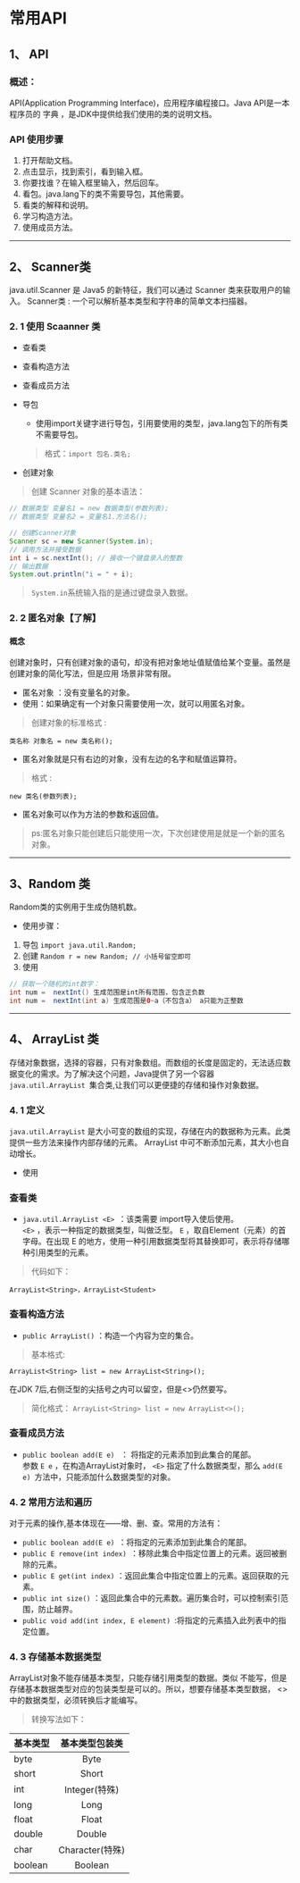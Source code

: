 # 常用API 
## 1、 API
### 概述：
API(Application Programming Interface)，应用程序编程接口。Java API是一本程序员的 字典 ，是JDK中提供给我们使用的类的说明文档。
### API 使用步骤
1. 打开帮助文档。 
2. 点击显示，找到索引，看到输入框。 
3. 你要找谁？在输入框里输入，然后回车。 
4. 看包。java.lang下的类不需要导包，其他需要。 
5. 看类的解释和说明。 
6. 学习构造方法。
7. 使用成员方法。
---
## 2、 Scanner类
java.util.Scanner 是 Java5 的新特征，我们可以通过 Scanner 类来获取用户的输入。 
Scanner类 : 一个可以解析基本类型和字符串的简单文本扫描器。

### 2. 1 使用 Scaanner 类
* 查看类
* 查看构造方法
* 查看成员方法

* 导包
    * 使用import关键字进行导包，引用要使用的类型，java.lang包下的所有类不需要导包。
    > 格式：`import 包名.类名; `

* 创建对象
>创建 Scanner 对象的基本语法：
~~~java
// 数据类型 变量名1 = new 数据类型(参数列表);
// 数据类型 变量名2 = 变量名1.方法名();

// 创建Scanner对象
Scanner sc = new Scanner(System.in);
// 调用方法并接受数据
int i = sc.nextInt(); // 接收一个键盘录入的整数
// 输出数据
System.out.println("i = " + i);
~~~
> `System.in`系统输入指的是通过键盘录入数据。

### 2. 2 匿名对象【了解】
#### 概念
创建对象时，只有创建对象的语句，却没有把对象地址值赋值给某个变量。虽然是创建对象的简化写法，但是应用 场景非常有限。 
* 匿名对象 ：没有变量名的对象。
* 使用：如果确定有一个对象只需要使用一次，就可以用匿名对象。
>创建对象的标准格式 :

`类名称 对象名 = new 类名称();`

* 匿名对象就是只有右边的对象，没有左边的名字和赋值运算符。
> 格式 : 

`new 类名(参数列表); `
* 匿名对象可以作为方法的参数和返回值。
>ps:匿名对象只能创建后只能使用一次，下次创建使用是就是一个新的匿名对象。

---
## 3、Random 类
Random类的实例用于生成伪随机数。
* 使用步骤：
1. 导包
`import java.util.Random;`
2. 创建
`Random r = new Random; // 小括号留空即可`
3. 使用
~~~java
// 获取一个随机的int数字：
int num =  nextInt() 生成范围是int所有范围，包含正负数
int num =  nextInt(int a) 生成范围是0~a（不包含a） a只能为正整数
~~~

--- 
## 4、 ArrayList 类
存储对象数据，选择的容器，只有对象数组。而数组的长度是固定的，无法适应数据变化的需求。为了解决这个问题，Java提供了另一个容器 `java.util.ArrayList `集合类,让我们可以更便捷的存储和操作对象数据。
### 4. 1 定义 
`java.util.ArrayList` 是大小可变的数组的实现，存储在内的数据称为元素。此类提供一些方法来操作内部存储的元素。 ArrayList 中可不断添加元素，其大小也自动增长。
* 使用
### 查看类
* `java.util.ArrayList <E> `：该类需要 import导入使后使用。 \
`<E>` ，表示一种指定的数据类型，叫做泛型。 `E` ，取自Element（元素）的首字母。在出现 E 的地方，使用一种引用数据类型将其替换即可，表示将存储哪种引用类型的元素。
>代码如下： 

`ArrayList<String>，ArrayList<Student>`
### 查看构造方法 
* `public ArrayList()` ：构造一个内容为空的集合。 
> 基本格式: 

`ArrayList<String> list = new ArrayList<String>(); `

在JDK 7后,右侧泛型的尖括号之内可以留空，但是<>仍然要写。
> 简化格式： 
`ArrayList<String> list = new ArrayList<>(); `

### 查看成员方法 
* `public boolean add(E e) ` ： 将指定的元素添加到此集合的尾部。 \
参数 `E e` ，在构造ArrayList对象时， `<E>` 指定了什么数据类型，那么 `add(E e) `方法中，只能添加什么数据类型的对象。

### 4. 2 常用方法和遍历
对于元素的操作,基本体现在——增、删、查。常用的方法有： 
* `public boolean add(E e) `：将指定的元素添加到此集合的尾部。 
* `public E remove(int index) `：移除此集合中指定位置上的元素。返回被删除的元素。 
* `public E get(int index)` ：返回此集合中指定位置上的元素。返回获取的元素。 
* `public int size()` ：返回此集合中的元素数。遍历集合时，可以控制索引范围，防止越界。
* `public void add(int index, E element) `:将指定的元素插入此列表中的指定位置。
### 4. 3 存储基本数据类型
ArrayList对象不能存储基本类型，只能存储引用类型的数据。类似 <int> 不能写，但是存储基本数据类型对应的包装类型是可以的。所以，想要存储基本类型数据， <> 中的数据类型，必须转换后才能编写。
> 转换写法如下：

|基本类型|基本类型包装类|
|:---|:---:|
|byte|Byte|
|short|Short|
|int|Integer(特殊)|
|long|Long|
|float|Float|
|double|Double|
|char|Character(特殊)|
|boolean|Boolean|

